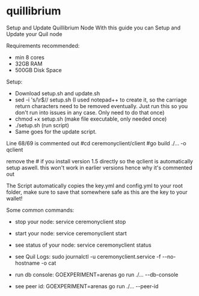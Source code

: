 # quillibrium
Setup and Update Quillibrium Node
With this guide you can Setup and Update your Quil node

Requirements recommended:
- min 8 cores
- 32GB RAM
- 500GB Disk Space

Setup:
- Download setup.sh and update.sh
- sed -i 's/\r$// setup.sh  (I used notepad++ to create it, so the carriage return characters need to be removed eventually. Just run this so you don't run into issues in any case. Only need to do that once)
- chmod +x setup.sh (make file executable, only needed once)
- ./setup.sh (run script)
- Same goes for the update script.

Line 68/69 is commented out
#cd ceremonyclient/client
#go build ./... -o qclient

remove the # if you install version 1.5 directly so the qclient is automatically setup aswell. this won't work in earlier versions hence why it's commented out

The Script automatically copies the key.yml and config.yml to your root folder, make sure to save that somewhere safe as this are the key to your wallet!

Some common commands:
 - stop your node:
service ceremonyclient stop

 - start your node:
service ceremonyclient start

- see status of your node:
service ceremonyclient status

- see Quil Logs:
sudo journalctl -u ceremonyclient.service -f --no-hostname -o cat

- run db console:
GOEXPERIMENT=arenas go run ./... --db-console

- see peer id:
GOEXPERIMENT=arenas go run ./... --peer-id

